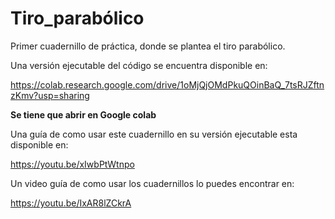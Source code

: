 # Tiro_parabólico
Primer cuadernillo de práctica, donde se plantea el tiro parabólico.

Una versión ejecutable del código se encuentra disponible en:

https://colab.research.google.com/drive/1oMjQjOMdPkuQOinBaQ_7tsRJZftnzKmv?usp=sharing

**Se tiene que abrir en Google colab**

Una guía de como usar este cuadernillo en su versión ejecutable esta disponible en:

https://youtu.be/xIwbPtWtnpo

Un video guía de como usar los cuadernillos lo puedes encontrar en:

https://youtu.be/IxAR8lZCkrA


